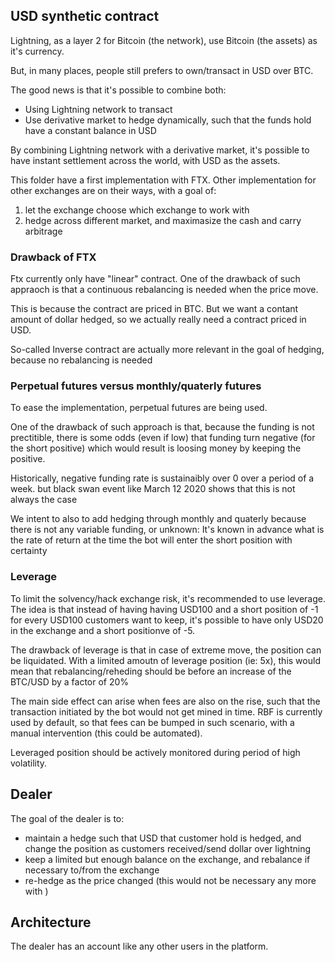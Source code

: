 ## USD synthetic contract

Lightning, as a layer 2 for Bitcoin (the network), use Bitcoin (the assets) as it's currency. 

But, in many places, people still prefers to own/transact in USD over BTC.

The good news is that it's possible to combine both:
- Using Lightning network to transact
- Use derivative market to hedge dynamically, such that the funds hold have a constant balance in USD

By combining Lightning network with a derivative market, it's possible to have instant settlement across the world, with USD as the assets.


This folder have a first implementation with FTX.
Other implementation for other exchanges are on their ways, with a goal of: 
1. let the exchange choose which exchange to work with
2. hedge across different market, and maximasize the cash and carry arbitrage

### Drawback of FTX

Ftx currently only have "linear" contract. One of the drawback of such appraoch is that a continuous rebalancing is needed when the price move.

This is because the contract are priced in BTC. But we want a contant amount of dollar hedged, so we actually really need a contract priced in USD.

So-called Inverse contract are actually more relevant in the goal of hedging, because no rebalancing is needed 

### Perpetual futures versus monthly/quaterly futures

To ease the implementation, perpetual futures are being used. 

One of the drawback of such approach is that, because the funding is not prectitible, there is some odds (even if low) that funding turn negative (for the short positive) which would result is loosing money by keeping the positive. 

Historically, negative funding rate is sustainaibly over 0 over a period of a week. but black swan event like March 12 2020 shows that this is not always the case

We intent to also to add hedging through monthly and quaterly because there is not any variable funding, or unknown: 
It's known in advance what is the rate of return at the time the bot will enter the short position with certainty

### Leverage

To limit the solvency/hack exchange risk, it's recommended to use leverage. The idea is that instead of having  having USD100 and a short position of -1 for every USD100 customers want to keep, it's possible to have only USD20 in the exchange and a short positionve of -5. 

The drawback of leverage is that in case of extreme move, the position can be liquidated. With a limited amoutn of leverage position (ie: 5x), this would mean that rebalancing/reheding should be before an increase of the BTC/USD by a factor of 20%

The main side effect can arise when fees are also on the rise, such that the transaction initiated by the bot would not get mined in time. RBF is currently used by default, so that fees can be bumped in such scenario, with a manual intervention (this could be automated). 

Leveraged position should be actively monitored during period of high volatility.

## Dealer

The goal of the dealer is to:
- maintain a hedge such that USD that customer hold is hedged, and change the position as customers received/send dollar over lightning
- keep a limited but enough balance on the exchange, and rebalance if necessary to/from the exchange
- re-hedge as the price changed (this would not be necessary any more with )

## Architecture

The dealer has an account like any other users in the platform.
